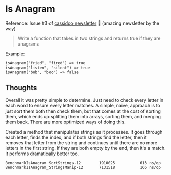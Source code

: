 # Is Anagram

Reference: Issue #3 of [cassidoo newsletter](https://cassidoo.co/newsletter/) 🎉 (amazing newsletter by the way)

> Write a function that takes in two strings and returns true if they are anagrams

Example:

```console
isAnagram("fried", "fired") => true
isAnagram("listen", "silent") => true
isAnagram("bob", "boo") => false
```

## Thoughts

Overall it was pretty simple to determine. Just need to check every letter in each word to ensure every letter matches. A simple, naive, approach is to just sort them both then check them, but that comes at the cost of sorting them, which ends up splitting them into arrays, sorting them, and merging them back. There are more optimized ways of doing this.

Created a method that manipulates strings as it processes. It goes through each letter, finds the index, and if both strings find the letter, then it removes that letter from the string and continues until there are no more letters in the first string. If they are both empty by the end, then it's a match. It performs dramatically better too.

```console
BenchmarkIsAnagram_SortStrings-12     	 1910025	       613 ns/op
BenchmarkIsAnagram_StringsManip-12    	 7131518	       166 ns/op
```